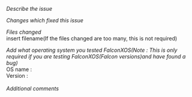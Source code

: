 *Describe the issue*

*Changes which fixed this issue*

*Files changed*
<br>
insert filename(If the files changed are too many, this is not required)

*Add what operating system you tested FalconXOS(Note : This is only required if you are testing FalconXOS(Falcon versions)and have found a bug)*
  <br>
OS name : <name>
  <br>
Version : <OS version>
  <br>
  <br>
*Additional comments*
<br>
<br>